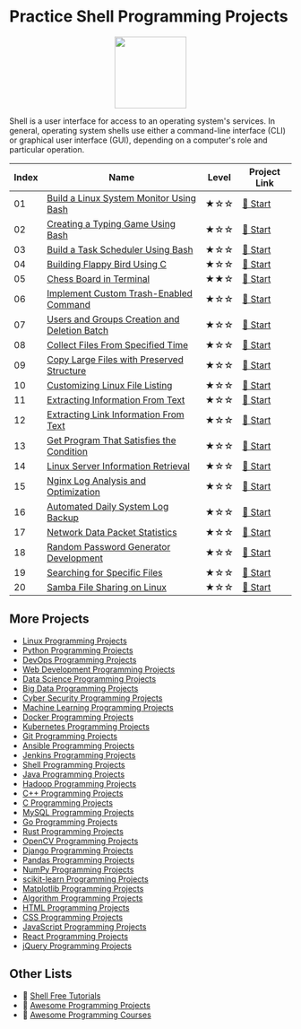 # Practice Shell Programming Projects

<div align="center">
<img width="128px" src="https://file.labex.io/path/FaVTnI4iqZP0.png">
</div>

Shell is a user interface for access to an operating system's services. In general, operating system shells use either a command-line interface (CLI) or graphical user interface (GUI), depending on a computer's role and particular operation.

|   Index | Name                                                                                                                            | Level   | Project Link                                                                               |
|---------|---------------------------------------------------------------------------------------------------------------------------------|---------|--------------------------------------------------------------------------------------------|
|      01 | [Build a Linux System Monitor Using Bash](https://labex.io/courses/project-build-a-linux-system-monitor-using-bash)             | ★☆☆     | [🚀 Start](https://labex.io/courses/project-build-a-linux-system-monitor-using-bash)        |
|      02 | [Creating a Typing Game Using Bash](https://labex.io/courses/project-creating-a-typing-game-using-bash)                         | ★☆☆     | [🚀 Start](https://labex.io/courses/project-creating-a-typing-game-using-bash)              |
|      03 | [Build a Task Scheduler Using Bash](https://labex.io/courses/project-build-a-task-scheduler-using-bash)                         | ★☆☆     | [🚀 Start](https://labex.io/courses/project-build-a-task-scheduler-using-bash)              |
|      04 | [Building Flappy Bird Using C](https://labex.io/courses/project-building-flappy-bird-using-c)                                   | ★☆☆     | [🚀 Start](https://labex.io/courses/project-building-flappy-bird-using-c)                   |
|      05 | [Chess Board in Terminal](https://labex.io/courses/project-chess-board-in-terminal)                                             | ★★☆     | [🚀 Start](https://labex.io/courses/project-chess-board-in-terminal)                        |
|      06 | [Implement Custom Trash-Enabled Command](https://labex.io/courses/project-avoid-accidental-deletion)                            | ★☆☆     | [🚀 Start](https://labex.io/courses/project-avoid-accidental-deletion)                      |
|      07 | [Users and Groups Creation and Deletion Batch](https://labex.io/courses/project-bulk-creation-and-deletion-of-users-and-groups) | ★☆☆     | [🚀 Start](https://labex.io/courses/project-bulk-creation-and-deletion-of-users-and-groups) |
|      08 | [Collect Files From Specified Time](https://labex.io/courses/project-collect-files-from-specified-time)                         | ★☆☆     | [🚀 Start](https://labex.io/courses/project-collect-files-from-specified-time)              |
|      09 | [Copy Large Files with Preserved Structure](https://labex.io/courses/project-copy-specified-files)                              | ★☆☆     | [🚀 Start](https://labex.io/courses/project-copy-specified-files)                           |
|      10 | [Customizing Linux File Listing](https://labex.io/courses/project-directory-size)                                               | ★☆☆     | [🚀 Start](https://labex.io/courses/project-directory-size)                                 |
|      11 | [Extracting Information From Text](https://labex.io/courses/project-extracting-information-from-text)                           | ★☆☆     | [🚀 Start](https://labex.io/courses/project-extracting-information-from-text)               |
|      12 | [Extracting Link Information From Text](https://labex.io/courses/project-extracting-link-information-from-text)                 | ★☆☆     | [🚀 Start](https://labex.io/courses/project-extracting-link-information-from-text)          |
|      13 | [Get Program That Satisfies the Condition](https://labex.io/courses/project-get-program-that-satisfies-the-condition)           | ★☆☆     | [🚀 Start](https://labex.io/courses/project-get-program-that-satisfies-the-condition)       |
|      14 | [Linux Server Information Retrieval](https://labex.io/courses/project-get-system-information)                                   | ★☆☆     | [🚀 Start](https://labex.io/courses/project-get-system-information)                         |
|      15 | [Nginx Log Analysis and Optimization](https://labex.io/courses/project-log-analysis)                                            | ★☆☆     | [🚀 Start](https://labex.io/courses/project-log-analysis)                                   |
|      16 | [Automated Daily System Log Backup](https://labex.io/courses/project-log-backup)                                                | ★☆☆     | [🚀 Start](https://labex.io/courses/project-log-backup)                                     |
|      17 | [Network Data Packet Statistics](https://labex.io/courses/project-network-data-packet-statistics)                               | ★☆☆     | [🚀 Start](https://labex.io/courses/project-network-data-packet-statistics)                 |
|      18 | [Random Password Generator Development](https://labex.io/courses/project-password-generator)                                    | ★☆☆     | [🚀 Start](https://labex.io/courses/project-password-generator)                             |
|      19 | [Searching for Specific Files](https://labex.io/courses/project-searching-for-specific-files)                                   | ★☆☆     | [🚀 Start](https://labex.io/courses/project-searching-for-specific-files)                   |
|      20 | [Samba File Sharing on Linux](https://labex.io/courses/project-samba-file-sharing-on-linux)                                     | ★☆☆     | [🚀 Start](https://labex.io/courses/project-samba-file-sharing-on-linux)                    |

## More Projects

- [Linux Programming Projects](https://github.com/labex-labs/practice-linux-programming-projects)
- [Python Programming Projects](https://github.com/labex-labs/practice-python-programming-projects)
- [DevOps Programming Projects](https://github.com/labex-labs/practice-devops-programming-projects)
- [Web Development Programming Projects](https://github.com/labex-labs/practice-web-development-programming-projects)
- [Data Science Programming Projects](https://github.com/labex-labs/practice-data-science-programming-projects)
- [Big Data Programming Projects](https://github.com/labex-labs/practice-bigdata-programming-projects)
- [Cyber Security Programming Projects](https://github.com/labex-labs/practice-cysec-programming-projects)
- [Machine Learning Programming Projects](https://github.com/labex-labs/practice-ml-programming-projects)
- [Docker Programming Projects](https://github.com/labex-labs/practice-docker-programming-projects)
- [Kubernetes Programming Projects](https://github.com/labex-labs/practice-kubernetes-programming-projects)
- [Git Programming Projects](https://github.com/labex-labs/practice-git-programming-projects)
- [Ansible Programming Projects](https://github.com/labex-labs/practice-ansible-programming-projects)
- [Jenkins Programming Projects](https://github.com/labex-labs/practice-jenkins-programming-projects)
- [Shell Programming Projects](https://github.com/labex-labs/practice-shell-programming-projects)
- [Java Programming Projects](https://github.com/labex-labs/practice-java-programming-projects)
- [Hadoop Programming Projects](https://github.com/labex-labs/practice-hadoop-programming-projects)
- [C++ Programming Projects](https://github.com/labex-labs/practice-cpp-programming-projects)
- [C Programming Projects](https://github.com/labex-labs/practice-c-programming-projects)
- [MySQL Programming Projects](https://github.com/labex-labs/practice-mysql-programming-projects)
- [Go Programming Projects](https://github.com/labex-labs/practice-go-programming-projects)
- [Rust Programming Projects](https://github.com/labex-labs/practice-rust-programming-projects)
- [OpenCV Programming Projects](https://github.com/labex-labs/practice-opencv-programming-projects)
- [Django Programming Projects](https://github.com/labex-labs/practice-django-programming-projects)
- [Pandas Programming Projects](https://github.com/labex-labs/practice-pandas-programming-projects)
- [NumPy Programming Projects](https://github.com/labex-labs/practice-numpy-programming-projects)
- [scikit-learn Programming Projects](https://github.com/labex-labs/practice-sklearn-programming-projects)
- [Matplotlib Programming Projects](https://github.com/labex-labs/practice-matplotlib-programming-projects)
- [Algorithm Programming Projects](https://github.com/labex-labs/practice-algorithm-programming-projects)
- [HTML Programming Projects](https://github.com/labex-labs/practice-html-programming-projects)
- [CSS Programming Projects](https://github.com/labex-labs/practice-css-programming-projects)
- [JavaScript Programming Projects](https://github.com/labex-labs/practice-javascript-programming-projects)
- [React Programming Projects](https://github.com/labex-labs/practice-react-programming-projects)
- [jQuery Programming Projects](https://github.com/labex-labs/practice-jquery-programming-projects)


## Other Lists

- 🔗 [Shell Free Tutorials](https://github.com/labex-labs/shell-free-tutorials)
- 🔗 [Awesome Programming Projects](https://github.com/labex-labs/awesome-programming-projects)
- 🔗 [Awesome Programming Courses](https://github.com/labex-labs/awesome-programming-courses)

